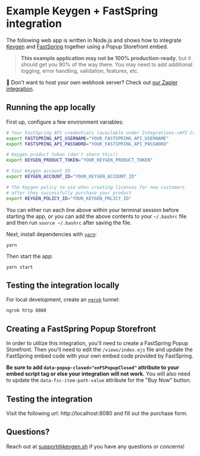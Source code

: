 # Example Keygen + FastSpring integration
The following web app is written in Node.js and shows how to integrate
[Keygen](https://keygen.sh) and [FastSpring](https://fastspring.com) together
using a Popup Storefront embed.

> **This example application may not be 100% production-ready**, but it should
> get you 90% of the way there. You may need to add additional logging,
> error handling, validation, features, etc.

🚨 Don't want to host your own webhook server? Check out [our Zapier integration](https://keygen.sh/integrate/zapier/).

## Running the app locally

First up, configure a few environment variables:
```bash
# Your FastSpring API credentials (available under Integrations->API Credentials)
export FASTSPRING_API_USERNAME="YOUR_FASTSPRING_API_USERNAME"
export FASTSPRING_API_PASSWORD="YOUR_FASTSPRING_API_PASSWORD"

# Keygen product token (don't share this!)
export KEYGEN_PRODUCT_TOKEN="YOUR_KEYGEN_PRODUCT_TOKEN"

# Your Keygen account ID
export KEYGEN_ACCOUNT_ID="YOUR_KEYGEN_ACCOUNT_ID"

# The Keygen policy to use when creating licenses for new customers
# after they successfully purchase your product
export KEYGEN_POLICY_ID="YOUR_KEYGEN_POLICY_ID"
```

You can either run each line above within your terminal session before
starting the app, or you can add the above contents to your `~/.bashrc`
file and then run `source ~/.bashrc` after saving the file.

Next, install dependencies with [`yarn`](https://yarnpkg.comg):
```
yarn
```

Then start the app:
```
yarn start
```

## Testing the integration locally

For local development, create an [`ngrok`](https://ngrok.com) tunnel:
```
ngrok http 8080
```

## Creating a FastSpring Popup Storefront

In order to utilize this integration, you'll need to create a FastSpring Popup
Storefront. Then you'll need to edit the `/views/index.ejs` file and update the
FastSpring embed code with your own embed code provided by FastSpring.

**Be sure to add `data-popup-closed="onFSPopupClosed"` attribute to your embed
script tag or else your integration will not work.** You will also need to update
the `data-fsc-item-path-value` attribute for the "Buy Now" button.

## Testing the integration

Visit the following url: http://localhost:8080 and fill out the purchase form.

## Questions?

Reach out at [support@keygen.sh](mailto:support@keygen.sh) if you have any
questions or concerns!
